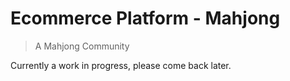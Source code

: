 # Ecommerce Platform - Mahjong
> A Mahjong Community

Currently a work in progress, please come back later.